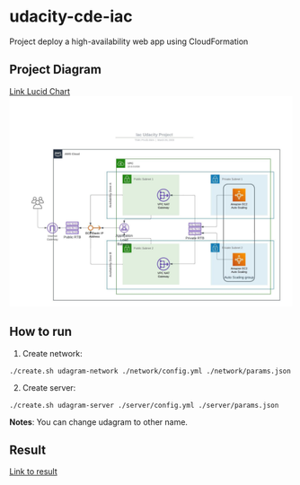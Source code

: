 # udacity-cde-iac
Project deploy a high-availability web app using CloudFormation

## Project Diagram
[Link Lucid Chart](https://lucid.app/lucidchart/7cd47ef7-27ef-4800-ae1b-763d8623e8dd/edit?view_items=85_IWcqQHgn3%2C85_I2Qr47M4r%2C85_Iguw9nAqm%2CNaaJdQ-.e2XA%2C85_IWDcyOMgG%2C_maJ2GFifBIz%2C85_I466~EIVX%2CItaJ.ExFDCOR%2CdsaJkZ3GauXD%2C85_Iq3EJHr1d%2COaaJKzOO.hxO%2C85_Ie8hXpfWu%2CdE~I73WTMKBc%2C85_IlkI8pWLe%2C3D~I04fk~E3Q%2CjM~I8prajrKh%2CjcaJ~cFPSLBk%2C85_Ib2r1Iy_S%2CxcaJDTHskHVe%2CxoaJKQf8dBvP%2CTvaJ6UqK3C1S%2CpcaJI5dldoc_%2C5taJ1_SmNJxQ%2CxsaJXZSqYJcG%2CtoaJ7f6iL8pT%2CscaJX6mkVTW9%2CWvaJh9PTEen_%2CzoaJU9SxlwbW%2CAcaJrYAgQ.3T%2C85_IfjfnCvWP%2C85_Ik_L0uI91%2C85_Ivs8.PmlK&invitationId=inv_c70c3523-69b1-4874-af30-1f0f027715aa)
![Diagram](./docs/imgs/iac-udacity-project-diagram.jpeg)

## How to run
1. Create network:
```
./create.sh udagram-network ./network/config.yml ./network/params.json
```
2. Create server:
```
./create.sh udagram-server ./server/config.yml ./server/params.json
```
**Notes**: You can change udagram to other name. 

## Result
[Link to result](./docs/result.md)